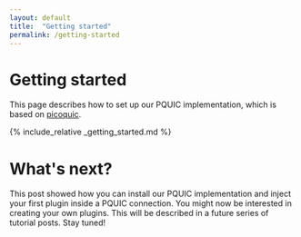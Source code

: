 ```yaml
---
layout: default
title:  "Getting started"
permalink: /getting-started
---
```

# Getting started

This page describes how to set up our PQUIC implementation, which is based on [picoquic][picoquic].

{% include_relative _getting_started.md %}

# What's next?

This post showed how you can install our PQUIC implementation and inject your first plugin inside a PQUIC connection. You might now be interested in creating your own plugins. This will be described in a future series of tutorial posts. Stay tuned!

[picoquic]: https://github.com/private-octopus/picoquic
